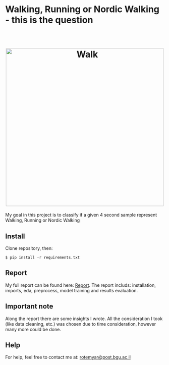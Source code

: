 # Walking, Running or Nordic Walking - this is the question
<h1 align="center">
  <br>
  <img src="https://i.insider.com/5eea8a48f0f419386721f9e8?width=1136&format=jpeg" alt="Walk" width="500" height="500">
</h1>
My goal in this project is to classify if a given 4 second sample represent Walking, Running or Nordic Walking

## Install
Clone repository, then:
```
$ pip install -r requirements.txt
```
## Report
My full report can be found here: [Report](https://colab.research.google.com/drive/1PqlzmYjh5yLe6AExqtwQBd1vPus9SbJP?usp=sharing). The report includs: installation, imports, eda, preprocess, model training and results evaluation.

## Important note
Along the report there are some insights I wrote. All the consideration I took (like data cleaning, etc.) was chosen due to time consideration, however many more could be done.

## Help
For help, feel free to contact me at: rotemyar@post.bgu.ac.il

